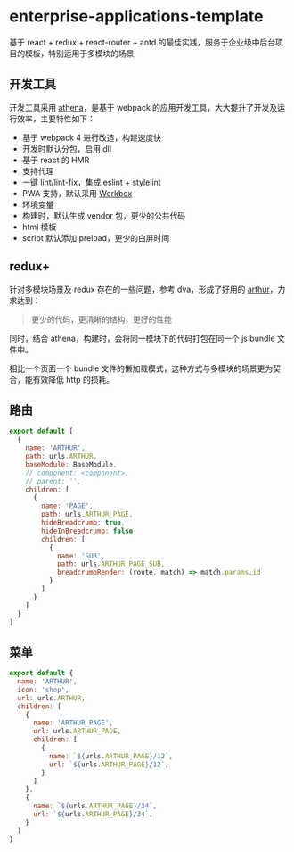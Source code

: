 # enterprise-applications-template

基于 react + redux + react-router + antd 的最佳实践，服务于企业级中后台项目的模板，特别适用于多模块的场景

## 开发工具

开发工具采用 [athena](https://github.com/elephant-fe/athena)，是基于 webpack 的应用开发工具，大大提升了开发及运行效率，主要特性如下：

- 基于 webpack 4 进行改造，构建速度快
- 开发时默认分包，启用 dll
- 基于 react 的 HMR
- 支持代理
- 一键 lint/lint-fix，集成 eslint + stylelint
- PWA 支持，默认采用 [Workbox](https://developers.google.com/web/tools/workbox/)
- 环境变量
- 构建时，默认生成 vendor 包，更少的公共代码
- html 模板
- script 默认添加 preload，更少的白屏时间

## redux+

针对多模块场景及 redux 存在的一些问题，参考 dva，形成了好用的 [arthur](https://github.com/elephant-fe/arthur)，力求达到：

> 更少的代码，更清晰的结构，更好的性能

同时，结合 athena，构建时，会将同一模块下的代码打包在同一个 js bundle 文件中。

相比一个页面一个 bundle 文件的懒加载模式，这种方式与多模块的场景更为契合，能有效降低 http 的损耗。

## 路由

```JavaScript
export default [
  {
    name: 'ARTHUR',
    path: urls.ARTHUR,
    baseModule: BaseModule,                                            // 懒加载必须提供统一的入口
    // component: <component>,
    // parent: '',                                                     // 父路由，顶级默认是 HOME，其他默认根据路由层级进行制定
    children: [
      {
        name: 'PAGE',
        path: urls.ARTHUR_PAGE,
        hideBreadcrumb: true,                                          // 该路由页面中不显示面包屑
        hideInBreadcrumb: false,                                       // 面包屑中不显示这一层路由信息
        children: [
          {
            name: 'SUB',
            path: urls.ARTHUR_PAGE_SUB,
            breadcrumbRender: (route, match) => match.params.id        // 自定义面包屑信息
          }
        ]
      }
    ]
  }
]
```

## 菜单

```JavaScript
export default {
  name: 'ARTHUR',
  icon: 'shop',
  url: urls.ARTHUR,
  children: [
    {
      name: 'ARTHUR_PAGE',
      url: urls.ARTHUR_PAGE,
      children: [
        {
          name: `${urls.ARTHUR_PAGE}/12`,
          url: `${urls.ARTHUR_PAGE}/12`,
        }
      ]
    },
    {
      name: `${urls.ARTHUR_PAGE}/34`,
      url: `${urls.ARTHUR_PAGE}/34`,
    }
  ]
}
```
